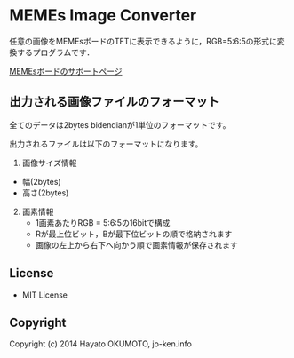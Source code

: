 # MEMEs Image Converter

任意の画像をMEMEsボードのTFTに表示できるように，RGB=5:6:5の形式に変換するプログラムです．

[MEMEsボードのサポートページ](http://memes.sakura.ne.jp/memes/)

## 出力される画像ファイルのフォーマット

全てのデータは2bytes bidendianが1単位のフォーマットです。

出力されるファイルは以下のフォーマットになります。

1. 画像サイズ情報
  * 幅(2bytes)
  * 高さ(2bytes)
2. 画素情報
 	* 1画素あたりRGB = 5:6:5の16bitで構成
 	* Rが最上位ビット，Bが最下位ビットの順で格納されます
 	* 画像の左上から右下へ向かう順で画素情報が保存されます

## License

* MIT License

## Copyright

Copyright (c) 2014 Hayato OKUMOTO, jo-ken.info